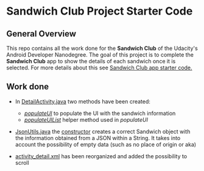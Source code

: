# Sandwich Club Project Starter Code

## General Overview

This repo contains all the work done for the **Sandwich Club** of the Udacity's Android Developer Nanodegree. The goal of this project is to complete the  **Sandwich Club** app to
show the details of each sandwich once it is selected. For more details about this see [Sandwich Club app starter code.](https://github.com/udacity/sandwich-club-starter-code)

## Work done

* In [DetailActivity.java](https://github.com/acasadoquijada/sandwich-club/blob/master/app/src/main/java/com/udacity/sandwichclub/DetailActivity.java) two methods have been created:
	*  [_populateUI_](https://github.com/acasadoquijada/sandwich-club/blob/master/app/src/main/java/com/udacity/sandwichclub/DetailActivity.java#L70<) to populate the UI with the sandwich information
	* [_populateUIList_](https://github.com/acasadoquijada/sandwich-club/blob/master/app/src/main/java/com/udacity/sandwichclub/DetailActivity.java#L97) helper method used in _populateUI_ 
	
* [JsonUtils.java](https://github.com/acasadoquijada/sandwich-club/blob/master/app/src/main/java/com/udacity/sandwichclub/utils/JsonUtils.java) the [constructor](https://github.com/acasadoquijada/sandwich-club/blob/master/app/src/main/java/com/udacity/sandwichclub/utils/JsonUtils.java#L23) creates a correct Sandwich object with the information obtained from a JSON within a String. It takes into account the possibility of empty data (such as no place of origin or aka)

* [activity_detail.xml](https://github.com/acasadoquijada/sandwich-club/blob/master/app/src/main/res/layout/activity_detail.xml) has been reorganized and added the possibility to scroll
